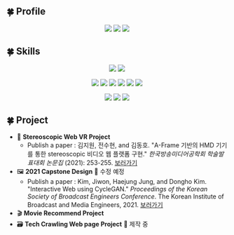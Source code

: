 ## 🍀 Profile

<div align = "center">
<!-- ![won_k's solved.ac stats](https://github-readme-solvedac.hyp3rflow.vercel.app/api/?handle=won_k) -->

</div>

<div align = "center">

<a href="https://wonjw3638.github.io/" rel="Tistory"><img src="https://img.shields.io/badge/Portfoilo-ffd500?style=for-the-badge"/></a> [<img src="https://img.shields.io/badge/Gmail-EA4335?style=for-the-badge&logo=Gmail&logoColor=white"/>](mailto:wonjw3638@gmail.com) <a href="https://only-jione.tistory.com/" rel="Tistory"><img src="https://img.shields.io/badge/Tistory-000000?style=for-the-badge&logo=Tistory&logoColor=white"/></a>

</div>

## 🍀 Skills

<div align = "center">

<img src="https://img.shields.io/badge/Python-3776AB?style=for-the-badge&logo=Python&logoColor=f5dd42"/> <img src="https://img.shields.io/badge/JavaScript-F7DF1E?style=for-the-badge&logo=JavaScript&logoColor=1c1c1c"/>

<img src="https://img.shields.io/badge/HTML5-E34F26?style=for-the-badge&logo=HTML5&logoColor=white"/>&nbsp;<img src="https://img.shields.io/badge/CSS3-1572B6?style=for-the-badge&logo=CSS3&logoColor=white"/>&nbsp;<img src="https://img.shields.io/badge/Bootstrap-7952B3?style=for-the-badge&logo=Bootstrap&logoColor=fafafa"/> <img src="https://img.shields.io/badge/Vue.js-4FC08D?style=for-the-badge&logo=Vue.js&logoColor=fafafa"/> <img src="https://img.shields.io/badge/Django-092E20?style=for-the-badge&logo=Django&logoColor=white"/> <img src="https://img.shields.io/badge/SQLite-003B57?style=for-the-badge&logo=SQLite&logoColor=white"/>  

<img src="https://img.shields.io/badge/Visual Studio Code-2b2b2b?style=for-the-badge&logo=Visual Studio Code&logoColor=007acc"/> <img src="https://img.shields.io/badge/PyCharm-000000?style=for-the-badge&logo=PyCharm&logoColor=white"/> <img src="https://img.shields.io/badge/GitHub-181717?style=for-the-badge&logo=GitHub&logoColor=white"/>

</div>

## 🍀 Project

- 🥽 **Stereoscopic Web VR Project**
  - Publish a paper : 김지원, 전수현, and 김동호. "A-Frame 기반의 HMD 기기를 통한 stereoscopic 비디오 웹 플랫폼 구현." *한국방송미디어공학회 학술발표대회 논문집* (2021): 253-255. [보러가기](https://www.dbpia.co.kr/Journal/articleDetail?nodeId=NODE10604833)
- 🖼 **2021 Capstone Design** 🚧 수정 예정
  - Publish a paper : Kim, Jiwon, Haejung Jung, and Dongho Kim. "Interactive Web using CycleGAN." *Proceedings of the Korean Society of Broadcast Engineers Conference*. The Korean Institute of Broadcast and Media Engineers, 2021. [보러가기](https://koreascience.kr/article/CFKO202115161265739.page)
- 🎬 **Movie Recommend Project**
- 🗃 **Tech Crawling Web page Project** 🚩 제작 중

